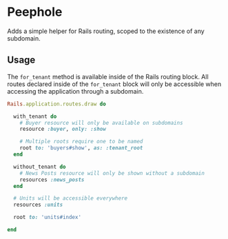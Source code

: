 # Peephole

Adds a simple helper for Rails routing, scoped to the existence of any subdomain.

## Usage

The `for_tenant` method is available inside of the Rails routing block. All routes declared inside of the `for_tenant` block will only be accessible when accessing the application through a subdomain.

```ruby
Rails.application.routes.draw do

  with_tenant do
    # Buyer resource will only be available on subdomains
    resource :buyer, only: :show

    # Multiple roots require one to be named
    root to: 'buyers#show', as: :tenant_root
  end

  without_tenant do
    # News Posts resource will only be shown without a subdomain
    resources :news_posts
  end

  # Units will be accessible everywhere
  resources :units

  root to: 'units#index'

end
```
